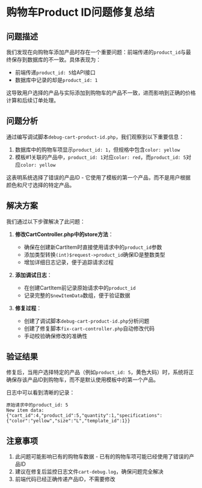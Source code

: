 # 购物车Product ID问题修复总结

## 问题描述

我们发现在向购物车添加产品时存在一个重要问题：前端传递的`product_id`与最终保存到数据库的不一致。具体表现为：

- 前端传递`product_id: 5`给API接口
- 数据库中记录的却是`product_id: 1`

这导致用户选择的产品与实际添加到购物车的产品不一致，进而影响到正确的价格计算和后续订单处理。

## 问题分析

通过编写调试脚本`debug-cart-product-id.php`，我们观察到以下重要信息：

1. 数据库中的购物车项显示`product_id: 1`，但规格中包含`color: yellow`
2. 模板#1关联的产品中，`product_id: 1`对应`color: red`，而`product_id: 5`对应`color: yellow`

这表明系统选择了错误的产品ID - 它使用了模板的第一个产品，而不是用户根据颜色和尺寸选择的特定产品。

## 解决方案

我们通过以下步骤解决了此问题：

1. **修改CartController.php中的store方法**：
   - 确保在创建新CartItem时直接使用请求中的`product_id`参数
   - 添加类型转换`(int)$request->product_id`确保ID是整数类型
   - 增加详细日志记录，便于追踪请求过程

2. **添加调试日志**：
   - 在创建CartItem前记录原始请求中的`product_id`
   - 记录完整的`$newItemData`数组，便于验证数据

3. **修复过程**：
   - 创建了调试脚本`debug-cart-product-id.php`分析问题
   - 创建了修复脚本`fix-cart-controller.php`自动修改代码
   - 手动校验确保修改的准确性

## 验证结果

修复后，当用户选择特定的产品（例如`product_id: 5`，黄色大码）时，系统将正确保存该产品ID到购物车，而不是默认使用模板中的第一个产品。

日志中可以看到清晰的记录：
```
原始请求中的product_id: 5
New item data: {"cart_id":4,"product_id":5,"quantity":1,"specifications":{"color":"yellow","size":"L","template_id":1}}
```

## 注意事项

1. 此问题可能影响已有的购物车数据 - 已有的购物车项可能已经使用了错误的产品ID
2. 建议在修复后监控日志文件`cart-debug.log`，确保问题完全解决
3. 前端代码已经正确传递产品ID，不需要修改 